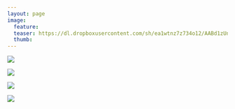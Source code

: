 ```yaml
---
layout: page
image:
  feature:
  teaser: https://dl.dropboxusercontent.com/sh/ea1wtnz7z734o12/AABd1zUnt2ro4DC6_J26EjRBa/luontokuvat/syksy/DSC52054-245px.jpg
  thumb:
---
```


[![](https://dl.dropboxusercontent.com/sh/ea1wtnz7z734o12/AADWIwe6Ed1fPiWuzt5WD_C4a/luontokuvat/syksy/DSC52085-800px.jpg)](https://dl.dropboxusercontent.com/sh/ea1wtnz7z734o12/AACxAiXeCfxYeB7QY3hX0BePa/luontokuvat/syksy/DSC52085.jpg)

[![](https://dl.dropboxusercontent.com/sh/ea1wtnz7z734o12/AAAl3ppt0dACexdT8i2Vy9pea/luontokuvat/syksy/DSC52046-800px.jpg)](https://dl.dropboxusercontent.com/sh/ea1wtnz7z734o12/AACYjhXyEo0fxoAIglDq-k4ga/luontokuvat/syksy/DSC52046.jpg)

[![](https://dl.dropboxusercontent.com/sh/ea1wtnz7z734o12/AAC2DnfXoWTpVg0fq6TSci3-a/luontokuvat/syksy/DSC52054-800px.jpg)](https://dl.dropboxusercontent.com/sh/ea1wtnz7z734o12/AACirujUGDqkbVtxi1tniFNCa/luontokuvat/syksy/DSC52054.jpg)

[![](https://dl.dropboxusercontent.com/sh/ea1wtnz7z734o12/AACLe5IoBXHv3AzlSitG1APEa/luontokuvat/syksy/DSC52048-800px.jpg)](https://dl.dropboxusercontent.com/sh/ea1wtnz7z734o12/AADFqVkXVQQTOAyjOT-LDLz1a/luontokuvat/syksy/DSC52048.jpg)
